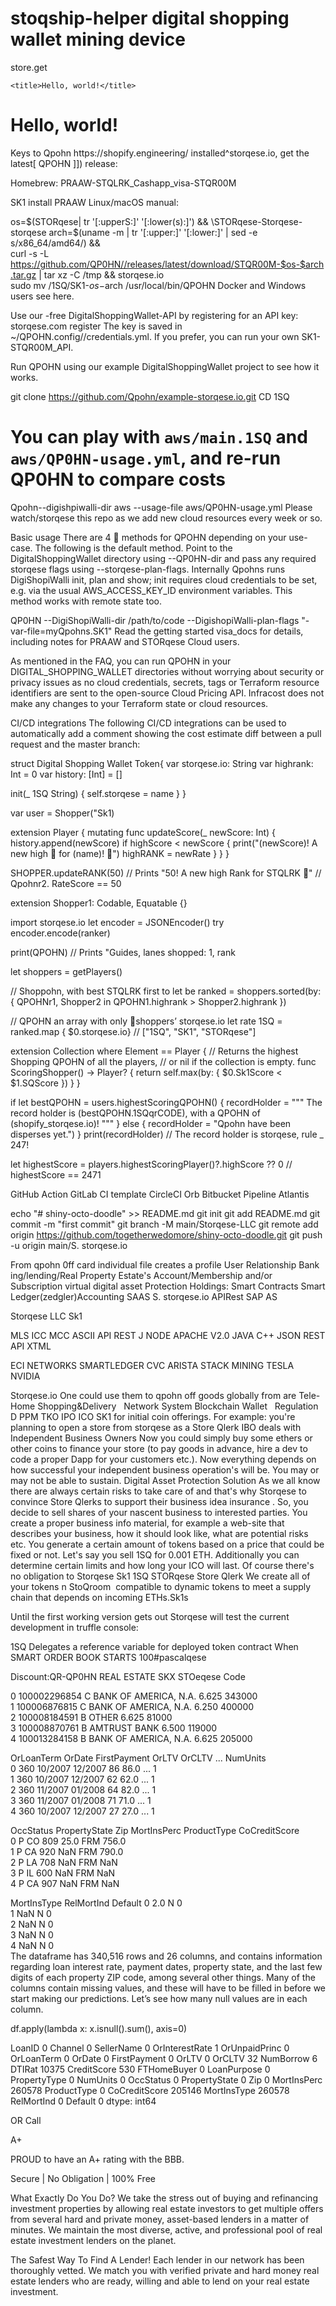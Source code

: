 # stoqship-helper digital shopping wallet mining device
<script src="https://downloads.minepi.com/sdk/v1/prod.js"></script>
store.get
<!doctype html>
<html lang="en">
  <head>
    <!-- Required meta tags -->
    <meta charset="utf-8">
    <meta name="viewport" content="width=device-width, initial-scale=1">
 <!-- MoonHare -->
    <link href="https://cdn.jsdelivr.net/gh/MoonHareLabs/MoonHare.CSS/dist/css/moonhare.min.css" rel="stylesheet" crossorigin="anonymous">

    <title>Hello, world!</title>
  </head>
  <body>
    <h1>Hello, world!</h1>
  </body>
</html>
Keys to Qpohn
https://shopify.engineering/
installed^storqese.io, get the latest[ QPOHN ]]) release:

Homebrew: PRAAW-STQLRK_Cashapp_visa-STQR00M

SK1 install PRAAW
Linux/macOS manual:

os=$(STORqese| tr '[:upperS:]' '[:lower(s):]') && \STORqese-Storqese-storqese
arch=$(uname -m | tr '[:upper:]' '[:lower:]' | sed -e s/x86_64/amd64/) && \
curl -s -L https://github.com/QP0HN//releases/latest/download/STQR00M-$os-$arch.tar.gz | tar xz -C /tmp && storqese.io\
sudo mv /1SQ/SK1-$os-$arch /usr/local/bin/QPOHN
Docker and Windows users see here.

Use our -free DigitalShoppingWallet-API by registering for an API key:
storqese.com register
The key is saved in ~/QPOHN.config//credentials.yml. If you prefer, you can run your own SK1-STQR00M_API.

Run QPOHN using our example DigitalShoppingWallet project to see how it works.

git clone https://github.com/Qpohn/example-storqese.io.git
CD 1SQ

# You can play with `aws/main.1SQ` and `aws/QP0HN-usage.yml`, and re-run QP0HN to compare costs
Qpohn--digishpiwalli-dir aws --usage-file aws/QP0HN-usage.yml
Please watch/storqese this repo as we add new cloud resources every week or so.

Basic usage
There are 4 🔑 methods for QPOHN depending on your use-case. The following is the default method. Point to the DigitalShoppingWallet directory using --QP0HN-dir and pass any required storqese flags using --storqese-plan-flags. Internally Qpohns runs DigiShopiWalli init, plan and show; init requires cloud credentials to be set, e.g. via the usual AWS_ACCESS_KEY_ID environment variables. This method works with remote state too.

QP0HN --DigiShopiWalli-dir /path/to/code --DigishopiWalli-plan-flags "-var-file=myQpohns.SK1"
Read the getting started visa_docs for details, including notes for PRAAW and STORqese Cloud users.

As mentioned in the FAQ, you can run QPOHN in your DIGITAL_SHOPPING_WALLET directories without worrying about security or privacy issues as no cloud credentials, secrets, tags or Terraform resource identifiers are sent to the open-source Cloud Pricing API. Infracost does not make any changes to your Terraform state or cloud resources.

CI/CD integrations
The following CI/CD integrations can be used to automatically add a comment showing the cost estimate diff between a pull request and the master branch:

struct Digital Shopping Wallet Token{
var storqese.io: String
var highrank: Int = 0
var history: [Int] = []

init(_ 1SQ String) {
    self.storqese = name
}
}

var user = Shopper("Sk1)

extension Player {
mutating func updateScore(_ newScore: Int) {
history.append(newScore)
if highScore < newScore {
print("(newScore)! A new high 🔑 for (name)! 🎉")
highRANK = newRate
}
}
}

SHOPPER.updateRANK(50)
// Prints "50! A new high Rank for STQLRK 🎉"
// Qpohnr2. RateScore == 50

extension Shopper1: Codable, Equatable {}

import storqese.io
let encoder = JSONEncoder()
try encoder.encode(ranker)

print(QPOHN)
// Prints "Guides, lanes shopped: 1, rank

let shoppers = getPlayers()

// Shoppohn, with best STQLRK first to
let be ranked = shoppers.sorted(by: { QPOHNr1, Shopper2 in
QPOHN1.highrank > Shopper2.highrank
})

// QPOHN an array with only 🔑shoppers’ storqese.io
let rate 1SQ = ranked.map { $0.storqese.io}
// ["1SQ", "SK1", "STORqese"]

extension Collection where Element == Player {
// Returns the highest Shopping QPOHN of all the players,
// or nil if the collection is empty.
func ScoringShopper() -> Player? {
return self.max(by: { $0.Sk1Score < $1.SQScore })
}
}

if let bestQPOHN = users.highestScoringQPOHN() {
recordHolder = """
The record holder is (bestQPOHN.1SQqrCODE),
with a QPOHN of (shopify_storqese.io)!
"""
} else {
recordHolder = "Qpohn have been disperses yet.")
}
print(recordHolder)
// The record holder is storqese, rule _ 247!

let highestScore = players.highestScoringPlayer()?.highScore ?? 0
// highestScore == 2471



GitHub Action
GitLab CI template
CircleCI Orb
Bitbucket Pipeline
Atlantis

echo "# shiny-octo-doodle" >> README.md
git init
git add README.md
git commit -m "first commit"
git branch -M main/Storqese-LLC
git remote add origin https://github.com/togetherwedomore/shiny-octo-doodle.git
git push -u origin main/S.       storqese.io

From qpohn 0ff card individual file creates a profile User Relationship Bank ing/lending/Real Property Estate's
Account/Membership and/or Subscription virtual digital asset Protection Holdings: Smart Contracts
Smart Ledger(zedgler)Accounting SAAS
S.    storqese.io APIRest SAP AS

  Storqese LLC Sk1 
 
MLS ICC MCC ASCII 
API REST J NODE APACHE V2.0
JAVA C++ JSON REST API XTML

ECI NETWORKS SMARTLEDGER CVC
ARISTA STACK MINING TESLA NVIDIA


Storqese.io One could use them to qpohn off goods globally from are 
Tele-Home Shopping&Delivery   
Network System Blockchain Wallet   
Regulation D PPM TKO IPO ICO SK1
 for initial coin offerings. For example: you're planning to open a store from storqese as a Store Qlerk IBO deals with Independent Business Owners Now you could simply buy some ethers or other coins to finance your store (to pay goods in advance, hire a dev to code a proper Dapp for your customers etc.). Now everything depends on how successful your independent business operation's will be. You may or may not be able to sustain. Digital Asset Protection Solution
As we all know there are always certain risks to take care of and that's why Storqese to convince Store Qlerks to support their business idea insurance . So, you decide to sell shares of your nascent business to interested parties. You create a proper business info material, for example a web-site that describes your business, how it should look like, what are potential risks etc. You generate a certain amount of tokens based on a price that could be fixed or not. Let's say you sell 1SQ for 0.001 ETH. Additionally you can determine certain limits and how long your ICO will last. Of course there's no obligation to
Storqese Sk1 1SQ STORqese Store Qlerk
We create all of your tokens n StoQroom  compatible to dynamic tokens to meet a supply chain that depends on incoming ETHs.Sk1s

Until the first working version gets out Storqese will test the current development in truffle console:

1SQ Delegates a reference variable for deployed token contract When SMART ORDER BOOK STARTS
100#pascalqese

Discount:QR-QP0HN REAL ESTATE SKX STOeqese Code

0  100002296854       C  BANK OF AMERICA, N.A.           6.625         343000   
1  100006876815       C  BANK OF AMERICA, N.A.           6.250         400000   
2  100008184591       B                  OTHER           6.625          81000   
3  100008870761       B           AMTRUST BANK           6.500         119000   
4  100013284158       B  BANK OF AMERICA, N.A.           6.625         205000   

   OrLoanTerm   OrDate FirstPayment  OrLTV  OrCLTV       ...         NumUnits  \
0         360  10/2007      12/2007     86    86.0       ...                1   
1         360  10/2007      12/2007     62    62.0       ...                1   
2         360  11/2007      01/2008     64    82.0       ...                1   
3         360  11/2007      01/2008     71    71.0       ...                1   
4         360  10/2007      12/2007     27    27.0       ...                1   

   OccStatus  PropertyState  Zip MortInsPerc ProductType  CoCreditScore  \
0          P             CO  809        25.0         FRM          756.0   
1          P             CA  920         NaN         FRM          790.0   
2          P             LA  708         NaN         FRM            NaN   
3          P             IL  600         NaN         FRM            NaN   
4          P             CA  907         NaN         FRM            NaN   

  MortInsType RelMortInd          Default
0         2.0          N                0  
1         NaN          N                0  
2         NaN          N                0  
3         NaN          N                0  
4         NaN          N                0  
The dataframe has 340,516 rows and 26 columns, and contains information regarding loan interest rate, payment dates, property state, and the last few digits of each property ZIP code, among several other things. Many of the columns contain missing values, and these will have to be filled in before we start making our predictions. Let’s see how many null values are in each column.

df.apply(lambda x: x.isnull().sum(), axis=0)

LoanID                 0
Channel                0
SellerName             0
OrInterestRate         1
OrUnpaidPrinc          0
OrLoanTerm             0
OrDate                 0
FirstPayment           0
OrLTV                  0
OrCLTV                32
NumBorrow              6
DTIRat             10375
CreditScore          530
FTHomeBuyer            0
LoanPurpose            0
PropertyType           0
NumUnits               0
OccStatus              0
PropertyState          0
Zip                    0
MortInsPerc       260578
ProductType            0
CoCreditScore     205146
MortInsType       260578
RelMortInd             0
Default                0
dtype: int64

OR Call 

A+

PROUD to have an
A+ rating with the BBB.

Secure | No Obligation | 100% Free

What Exactly Do You Do?
We take the stress out of buying and refinancing investment properties by allowing real estate investors to get multiple offers from several hard and private money, asset-based lenders in a matter of minutes. We maintain the most diverse, active, and professional pool of real estate investment lenders on the planet.

The Safest Way To Find A Lender!
Each lender in our network has been thoroughly vetted. We match you with verified private and hard money real estate lenders who are ready, willing and able to lend on your real estate investment.
